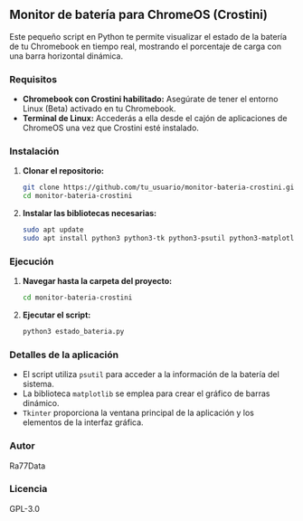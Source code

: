 ## Monitor de batería para ChromeOS (Crostini)

Este pequeño script en Python te permite visualizar el estado de la batería de tu Chromebook en tiempo real, mostrando el porcentaje de carga con una barra horizontal dinámica. 

### Requisitos

* **Chromebook con Crostini habilitado:** Asegúrate de tener el entorno Linux (Beta) activado en tu Chromebook. 
* **Terminal de Linux:** Accederás a ella desde el cajón de aplicaciones de ChromeOS una vez que Crostini esté instalado.

### Instalación

1. **Clonar el repositorio:**
   ```bash
   git clone https://github.com/tu_usuario/monitor-bateria-crostini.git
   cd monitor-bateria-crostini
   ```

2. **Instalar las bibliotecas necesarias:**
   ```bash
   sudo apt update
   sudo apt install python3 python3-tk python3-psutil python3-matplotlib
   ```

### Ejecución

1. **Navegar hasta la carpeta del proyecto:**
   ```bash
   cd monitor-bateria-crostini
   ```

2. **Ejecutar el script:**
   ```bash
   python3 estado_bateria.py
   ```

### Detalles de la aplicación

- El script utiliza `psutil` para acceder a la información de la batería del sistema.
- La biblioteca `matplotlib` se emplea para crear el gráfico de barras dinámico.
- `Tkinter` proporciona la ventana principal de la aplicación y los elementos de la interfaz gráfica. 

### Autor 

Ra77Data

### Licencia 

GPL-3.0

